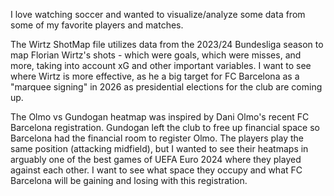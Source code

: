I love watching soccer and wanted to visualize/analyze some data from some of my favorite players and matches.

The Wirtz ShotMap file utilizes data from the 2023/24 Bundesliga season to map Florian Wirtz's shots - which were goals, which were misses,
  and more, taking into account xG and other important variables. I want to see where Wirtz is more effective, as he a big target for FC Barcelona
  as a "marquee signing" in 2026 as presidential elections for the club are coming up. 

The Olmo vs Gundogan heatmap was inspired by Dani Olmo's recent FC Barcelona registration. Gundogan left the club to free up financial space
  so Barcelona had the financial room to register Olmo. The players play the same position (attacking midfield), but I wanted to see their heatmaps 
  in arguably one of the best games of UEFA Euro 2024 where they played against each other. I want to see what space they occupy and what FC Barcelona
  will be gaining and losing with this registration.

